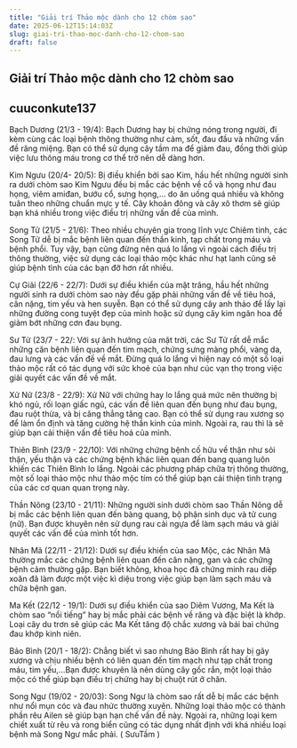 ```yaml
---
title: "Giải trí Thảo mộc dành cho 12 chòm sao"
date: 2025-06-12T15:14:03Z
slug: giai-tri-thao-moc-danh-cho-12-chom-sao
draft: false
---
```


## Giải trí Thảo mộc dành cho 12 chòm sao

## cuuconkute137

Bạch Dương (21/3 - 19/4):
Bạch Dương hay bị chứng nóng trong người, đi kèm cùng các loại bệnh thông thường như cảm, sốt, đau đầu và những vấn đề răng miệng. Bạn có thể sử dụng cây tầm ma để giảm đau, đồng thời giúp việc lưu thông máu trong cơ thể trở nên dễ dàng hơn.

Kim Ngưu (20/4- 20/5):
Bị điều khiển bởi sao Kim, hầu hết những người sinh ra dưới chòm sao Kim Ngưu đều bị mắc các bệnh về cổ và họng như đau họng, viêm amiđan, bướu cổ, sưng họng,… do ăn uống quá nhiều và không tuân theo những chuẩn mực y tế. Cây khoản đông và cây xô thơm sẽ giúp bạn khá nhiều trong việc điều trị những vấn đề của mình.

Song Tử (21/5 - 21/6):
Theo nhiều chuyên gia trong lĩnh vực Chiêm tinh, các Song Tử dễ bị mắc bệnh liên quan đến thần kinh, tạp chất trong máu và bệnh phổi. Tuy vậy, bạn cũng đừng nên quá lo lắng vì ngoài cách điều trị thông thường, việc sử dụng các loại thảo mộc khác như hạt lanh cũng sẽ giúp bệnh tình của các bạn đỡ hơn rất nhiều.

Cự Giải (22/6 - 22/7):
Dưới sự điều khiển của mặt trăng, hầu hết những người sinh ra dưới chòm sao này đều gặp phải những vấn đề về tiêu hoá, cân nặng, tim yếu và hen suyễn. Bạn có thể sử dụng cây anh thảo để lấy lại những đường cong tuyệt đẹp của mình hoặc sử dụng cây kim ngân hoa để giảm bớt những cơn đau bụng.

Sư Tử (23/7 - 22/:
Với sự ảnh hưởng của mặt trời, các Sư Tử rất dễ mắc những căn bệnh liên quan đến tim mạch, chứng sưng màng phổi, vàng da, đau lưng và các vấn đề về mắt. Đừng quá lo lắng vì hiện nay có một số loại thảo mộc rất có tác dụng với sức khoẻ của bạn như cúc vạn thọ trong việc giải quyết các vấn đề về mắt.

Xử Nữ (23/8 - 22/9):
Xử Nữ với chứng hay lo lắng quá mức nên thường bị khó ngủ, rối loạn giấc ngủ, các vấn đề liên quan đến bụng như đau bụng, đau ruột thừa, và bị căng thẳng tăng cao. Bạn có thể sử dụng rau xương sọ để làm ổn định và tăng cường hệ thần kinh của mình. Ngoài ra, rau thì là sẽ giúp bạn cải thiện vấn đề tiêu hoá của mình.

Thiên Bình (23/9 - 22/10):
Với những chứng bệnh cố hữu về thận như sỏi thận, yếu thận và các chứng bệnh khác liên quan đến bang quang luôn khiến các Thiên Bình lo lắng. Ngoài các phương pháp chữa trị thông thường, một số loại thảo mộc như thảo mộc tím có thể giúp bạn cải thiện tình trạng của các cơ quan quan trọng này.

Thần Nông (23/10 - 21/11):
Những người sinh dưới chòm sao Thần Nông dễ bị mắc các bệnh liên quan đến bàng quang, bộ phận sinh dục và tử cung (nữ). Bạn được khuyên nên sử dụng rau cải ngựa để làm sạch máu và giải quyết các vấn đề của mình tốt hơn.

Nhân Mã (22/11 - 21/12):
Dưới sự điều khiển của sao Mộc, các Nhân Mã thường mắc các chứng bệnh liên quan đến cân nặng, gan và các chứng bệnh cảm thường gặp. Bạn biết không, khoa học đã chứng minh rau diếp xoăn đã làm được một việc kì diệu trong việc giúp bạn làm sạch máu và chữa bệnh gan.

Ma Kết (22/12 - 19/1):
Dưới sự điều khiển của sao Diêm Vương, Ma Kết là chòm sao “nổi tiếng” hay bị mắc phải các bệnh về răng và đặc biệt là khớp. Loại cây du trơn sẽ giúp các Ma Kết tăng độ chắc xương và bái bai chứng đau khớp kinh niên.

Bảo Bình (20/1 - 18/2):
Chẳng biết vì sao nhưng Bảo Bình rất hay bị gãy xương và chịu nhiều bệnh có liên quan đến tim mạch như tạp chất trong máu, tim yếu,…Bạn được khuyên là nên dùng cây gốc rắn, một loại thảo mộc có thể giúp bạn điều trị chứng hay bị chuột rút ở chân.

Song Ngư (19/02 - 20/03):
Song Ngư là chòm sao rất dễ bị mắc các bệnh như nổi mụn cóc và đau nhức thường xuyên. Những loại thảo mộc có thành phần rêu Ailen sẽ giúp bạn hạn chế vấn đề này. Ngoài ra, những loại kem chiết xuất từ rêu và rong biển cũng có tác dụng nhất định với khá nhiều loại bệnh mà Song Ngư mắc phải.
( SưuTầm )